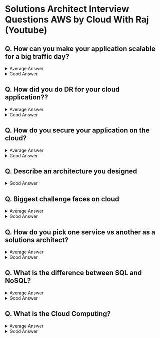 # Solutions Architect Interview Questions AWS by Cloud With Raj (Youtube)

## Q. How can you make your application scalable for a big traffic day?
<details>
<summary>
Average Answer</summary>
<div markdown="1">
 <img width="333" alt="img3" src="https://user-images.githubusercontent.com/35551015/226612776-f9c527a8-66ff-4827-8695-5d82721a43e2.png"> <br>
Put the VMs or EC2 in auto scaling group and use load balancer
</div>
</details>

<details>
<summary>
Good Answer</summary>
<div markdown="1">
<img width="487" alt="img2" src="https://user-images.githubusercontent.com/35551015/226612899-769cdd1d-bf6e-4c99-8b0b-21a4f7a6e566.png"> <br>
For a big traffic day like Black Friday or Christmas, If I let load balancer to scale up naturally, it may not able to keep up with raised traffic.<br>
To avoid that, will pre-warn my load balancer before the a big traffic event. Similarly, will use “Scheduled Scaling” for my auto scaling group. So all that necessary EC2s are up and running with application on it. So when traffic increases, they are ready to go.<br>

In case load balancer needs to be scaled up naturally, will make sure Application Machine Image (AMI) is as light-weight as possible. The more unnecessary libraries you put into AMI, the longer it will take for EC2 to spin up.<br>

If my application is connected to database, I will utilize the database proxy(e.g. RDS proxy), in case of high traffic, sometimes application will make rapid new connection to database and when the program stop querying the database for the particular instance, the connection will stay open. So when another traffic invocation comes, instead of reusing that lingering orphan connection, it will create **another new connection**. So this results in lots of orphan database connections taking up precious compute from your database. **Using RDS proxy will eliminate that. RDS proxy will maintain the database connection full, it will reuse the orphan database connections, it will terminate as needed.** <br>

And on top of this, I will run IEM to ensure it can handle high traffic. IEM is a event that AWS runs before the big traffic day so it will scale up the load balancer, EC2, and then it will pass a high traffic to ensure that the application can handle it.<br>

Beyond this, you can also talk about breaking the app into microservices (talks about advantages of microservices). One specific API might need to scale up way more than another microservice in same application. Using microservice, you can utilize that individual scaling of each APIs.<br>

Just migrate my application to Kubernetes or Serverless then it will handle the big traffic days which is **not true,** because Kubernetes and Serverless, they all have their scaling limits.
</div>
</details>


## Q. How did you do DR for your cloud application??
<details>
<summary>
Average Answer</summary>
<div markdown="1">
Replicate to another region
</div>
</details>

<details>
<summary>
Good Answer</summary>
<div markdown="1">
There are different options to choose from depending on RTO and RPO.<br>
<img width="454" alt="img5" src="https://user-images.githubusercontent.com/35551015/226614713-87cab72d-6f7e-4e0b-9594-63fe3c1cd56d.png"> <br>
Tip: Have one option ready in detail with example.<br>
<img width="459" alt="img6" src="https://user-images.githubusercontent.com/35551015/226614830-7f45b880-11f3-41bd-b636-768da4673d72.png">
<br>
I would have two load balancers in two different regions. Those are fronting front end and maybe application server and Route53 can send traffic to appropriate region based on the latency, so even if one region goes down, Route53 will automatically send all the traffic to the other region.<br>

For the database, if I use dynamoDB, I will use dynamoDB global tables which will automatically replicate along with continuous backup.
</div>
</details>


## Q. How do you secure your application on the cloud?
<details>
<summary>
Average Answer</summary>
<div markdown="1">
Use KMS, IAM and firewalls for security
</div>
</details>

<details>
<summary>
Good Answer</summary>
<div markdown="1">
Tip: <br>
 - Explain what they do rather than just saying service names <br>
 - Take one app (such as three tier app with EC2, or microservice running on Kubernetes, or Serverless and explain in detail) <br>

Assuming my application is running in a serverless manner, so all the APIs are hosted in Amazon API Gateway and all the API back end are handled by Lambda and then that Lambda is going to different DBs.
</div>
</details>


## Q. Describe an architecture you designed
<details>
<summary>
Good Answer</summary>
<div markdown="1">
Tips: Always better to explain I used microservice you designed, even if it is small.<br>
  e.g. microservice design with third party API Gateway with Lambda <br>
 <img width="460" alt="img1" src="https://user-images.githubusercontent.com/35551015/226550195-2a578675-d1dd-407a-b888-afbbabe588c6.png">
</div>
</details>



## Q. Biggest challenge faces on cloud
<details>
<summary>
Average Answer</summary>
<div markdown="1">
There are so many services, so it’s hard to determine when to use for what.
</div>
</details>

<details>
<summary>
Good Answer</summary>
<div markdown="1">
e.g. Auto scaling - thought using a regular auto scaling group would take care of high burst, high scaling criteria but it did not, so then had to do all the additional things.

e.g. Cost optimize the application - tried to design a kubernetes application but there is no restrictions on how big the parts could be, how big the nodes could be. So the application is just spinning up stuff and incurring a lots of bill, even if we are not using whatever we are spinning. To fix it, Amazon CloudWatch Insights and AWS Compute Optimizer identify whether aws resources are optimal and offer recommendations to improve cost and performance 
(Other option: the spot instances, AWS Cost Explorer for research purpose, third party(Kubecost, CloudHealth))
</div>
</details>


## Q. How do you pick one service vs another as a solutions architect?
<details>
<summary>
Average Answer</summary>
<div markdown="1">

</div>
</details>

<details>
<summary>
Good Answer</summary>
<div markdown="1">
</div>
</details>


## Q. What is the difference between SQL and NoSQL?
<details>
<summary>
Average Answer</summary>
<div markdown="1">

</div>
</details>

<details>
<summary>
Good Answer</summary>
<div markdown="1">
</div>
</details>

## Q. What is the Cloud Computing?
<details>
<summary>
Average Answer</summary>
<div markdown="1">

</div>
</details>

<details>
<summary>
Good Answer</summary>
<div markdown="1">
</div>
</details>
